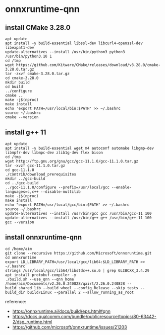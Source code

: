# onnxruntime-qnn

## install CMake 3.28.0
```
apt update
apt install -y build-essential libssl-dev libcurl4-openssl-dev libexpat1-dev
update-alternatives --install /usr/bin/python3 python3 /usr/bin/python3.10 1
cd /tmp
wget https://github.com/Kitware/CMake/releases/download/v3.28.0/cmake-3.28.0.tar.gz
tar -zxvf cmake-3.28.0.tar.gz
cd cmake-3.28.0
mkdir build
cd build
../configure
cmake ..
make -j$(nproc)
make install
echo 'export PATH=/usr/local/bin:$PATH' >> ~/.bashrc
source ~/.bashrc
cmake --version
```

## install g++ 11
```
apt update
apt install -y build-essential wget m4 autoconf automake libgmp-dev libmpfr-dev libmpc-dev zlib1g-dev flex bison
cd /tmp
wget http://ftp.gnu.org/gnu/gcc/gcc-11.1.0/gcc-11.1.0.tar.gz
tar -xvzf gcc-11.1.0.tar.gz
cd gcc-11.1.0
./contrib/download_prerequisites
mkdir ../gcc-build
cd ../gcc-build
../gcc-11.1.0/configure --prefix=/usr/local/gcc --enable-languages=c,c++ --disable-multilib
make -j$(nproc)
make install
echo "export PATH=/usr/local/gcc/bin:$PATH" >> ~/.bashrc
source ~/.bashrc
update-alternatives --install /usr/bin/gcc gcc /usr/bin/gcc-11 100
update-alternatives --install /usr/bin/g++ g++ /usr/bin/g++-11 100
gcc --version
```

## install onnxruntime-qnn
```
cd /home/aim
git clone --recursive https://github.com/Microsoft/onnxruntime.git
cd onnxruntime
export LD_LIBRARY_PATH=/usr/local/gcc/lib64:$LD_LIBRARY_PATH >> ~/.bashrc
strings /usr/local/gcc/lib64/libstdc++.so.6 | grep GLIBCXX_3.4.29
apt install protobuf-compiler -y
./build.sh --use_qnn --qnn_home /home/aim/Documents/v2.26.0.240828/qairt/2.26.0.240828 --build_shared_lib --build_wheel --config Release --skip_tests --build_dir build/Linux --parallel 2 --allow_running_as_root
```

reference: 
* https://onnxruntime.ai/docs/build/eps.html#qnn
* https://docs.qualcomm.com/bundle/publicresource/topics/80-63442-2/dsp_runtime.html
* https://github.com/microsoft/onnxruntime/issues/21203
